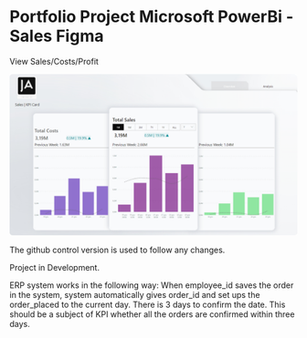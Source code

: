 # Portfolio Project Microsoft PowerBi - Sales Figma

View Sales/Costs/Profit

![alt text](https://github.com/pawelkulakowski/powerbi_portfolio_project_four/blob/master/project_01.jpg?raw=true)


The github control version is used to follow any changes.

Project in Development.

ERP system works in the following way:
When employee_id saves the order in the system, system automatically gives order_id and set ups the order_placed to the current day.
There is 3 days to confirm the date. This should be a subject of KPI whether all the orders are confirmed within three days.

